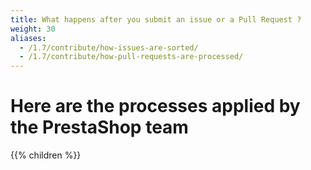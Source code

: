 ```yaml
---
title: What happens after you submit an issue or a Pull Request ?
weight: 30
aliases:
  - /1.7/contribute/how-issues-are-sorted/
  - /1.7/contribute/how-pull-requests-are-processed/
---
```


# Here are the processes applied by the PrestaShop team

{{% children %}}